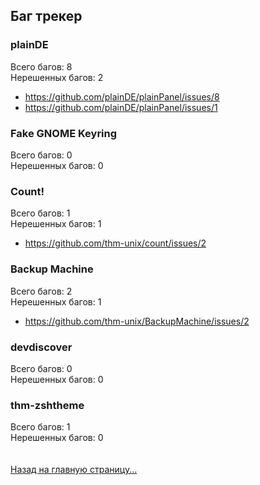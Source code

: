 ## Баг трекер
### plainDE
Всего багов: 8<br>
Нерешенных багов: 2<br>
<ul>
  <li><a href="https://github.com/plainDE/plainPanel/issues/8">https://github.com/plainDE/plainPanel/issues/8</a></li>
  <li><a href="https://github.com/plainDE/plainPanel/issues/1">https://github.com/plainDE/plainPanel/issues/1</a></li>
</ul>

### Fake GNOME Keyring
Всего багов: 0<br>
Нерешенных багов: 0

### Count!
Всего багов: 1<br>
Нерешенных багов: 1
<ul>
  <li><a href="https://github.com/thm-unix/count/issues/2">https://github.com/thm-unix/count/issues/2</a></li>
</ul>

### Backup Machine
Всего багов: 2<br>
Нерешенных багов: 1
<ul>
  <li><a href="https://github.com/thm-unix/BackupMachine/issues/2">https://github.com/thm-unix/BackupMachine/issues/2</a></li>
</ul>

### devdiscover
Всего багов: 0<br>
Нерешенных багов: 0

### thm-zshtheme
Всего багов: 1<br>
Нерешенных багов: 0
<br><br><br>
<a href="../index">Назад на главную страницу...</a>
